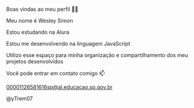 Boas vindas ao meu perfil 💙💙

Meu nome é Wesley Simon

Estou estudando na Alura

Estou me desenvolvendo na linguagem JavaScript

Utilizo esse espaço para minha organização e compartilhamento dos meu projetos desenvolvidos

Você pode entrar em contato comigo 📫

00001126581616sp@al.educacao.sp.gov.br

@yTrem07

